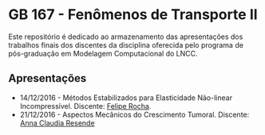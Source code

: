 # GB 167 - Fenômenos de Transporte II

Este repositório é dedicado ao armazenamento das apresentações dos trabalhos finais dos discentes da disciplina oferecida pelo programa de pós-graduação em Modelagem Computacional do LNCC.

## Apresentações

* 14/12/2016 - Métodos Estabilizados para Elasticidade Não-linear Incompressível. Discente: [Felipe Rocha](mailto:felipefr@lncc.br).
* 21/12/2016 - Aspectos Mecânicos do Crescimento Tumoral. Discente: [Anna Claudia Resende](mailto:annacmr@lncc.br)
